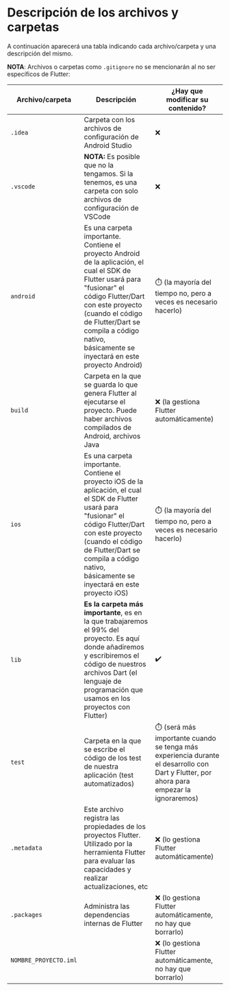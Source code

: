# Descripción de los archivos y carpetas 

A continuación aparecerá una tabla indicando cada archivo/carpeta y una descripción del mismo.

**NOTA**: Archivos o carpetas como `.gitignore` no se mencionarán al no ser específicos de Flutter:

| Archivo/carpeta | Descripción | ¿Hay que modificar su contenido? |
|---|---|---|
| `.idea` | Carpeta con los archivos de configuración de Android Studio | ❌ |
| `.vscode` | **NOTA:** Es posible que no la tengamos. Si la tenemos, es una carpeta con solo archivos de configuración de VSCode | ❌ |
| `android` | Es una carpeta importante. Contiene el proyecto Android de la aplicación, el cual el SDK de Flutter usará para "fusionar" el código Flutter/Dart con este proyecto (cuando el código de Flutter/Dart se compila a código nativo, básicamente se inyectará en este proyecto Android) | ⏱️ (la mayoría del tiempo no, pero a veces es necesario hacerlo) |
| `build` | Carpeta en la que se guarda lo que genera Flutter al ejecutarse el proyecto. Puede haber archivos compilados de Android, archivos Java | ❌ (la gestiona Flutter automáticamente) |
| `ios` | Es una carpeta importante. Contiene el proyecto iOS de la aplicación, el cual el SDK de Flutter usará para "fusionar" el código Flutter/Dart con este proyecto (cuando el código de Flutter/Dart se compila a código nativo, básicamente se inyectará en este proyecto iOS) | ⏱️ (la mayoría del tiempo no, pero a veces es necesario hacerlo) |
| `lib` | **Es la carpeta más importante**, es en la que trabajaremos el 99% del proyecto. Es aquí donde añadiremos y escribiremos el código de nuestros archivos Dart (el lenguaje de programación que usamos en los proyectos con Flutter) | ✔️ |
| `test` | Carpeta en la que se escribe el código de los test de nuestra aplicación (test automatizados) | ⏱️ (será más importante cuando se tenga más experiencia durante el desarrollo con Dart y Flutter, por ahora para empezar la ignoraremos) |
| `.metadata` | Este archivo registra las propiedades de los proyectos Flutter. Utilizado por la herramienta Flutter para evaluar las capacidades y realizar actualizaciones, etc | ❌ (lo gestiona Flutter automáticamente) |
| `.packages` | Administra las dependencias internas de Flutter | ❌ (lo gestiona Flutter automáticamente, no hay que borrarlo) |
| `NOMBRE_PROYECTO.iml` |  | ❌ (lo gestiona Flutter automáticamente, no hay que borrarlo) |
